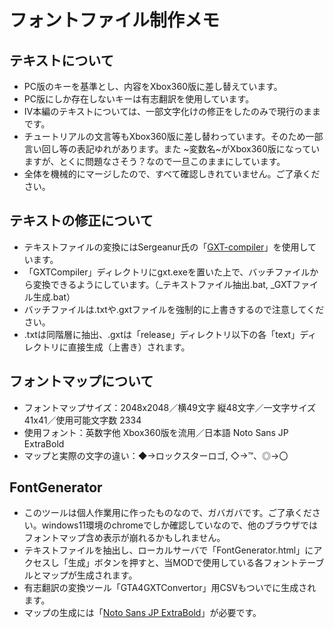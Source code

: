 # フォントファイル制作メモ
## テキストについて
- PC版のキーを基準とし、内容をXbox360版に差し替えています。
- PC版にしか存在しないキーは有志翻訳を使用しています。
- IV本編のテキストについては、一部文字化けの修正をしたのみで現行のままです。
- チュートリアルの文言等もXbox360版に差し替わっています。そのため一部言い回し等の表記ゆれがあります。また \~変数名~がXbox360版になっていますが、とくに問題なさそう？なので一旦このままにしています。
- 全体を機械的にマージしたので、すべて確認しきれていません。ご了承ください。

## テキストの修正について
- テキストファイルの変換にはSergeanur氏の「[GXT-compiler](https://github.com/Sergeanur/GXT-compiler)」を使用しています。
- 「GXTCompiler」ディレクトリにgxt.exeを置いた上で、バッチファイルから変換できるようにしています。（_テキストファイル抽出.bat, _GXTファイル生成.bat）
- バッチファイルは.txtや.gxtファイルを強制的に上書きするので注意してください。
- .txtは同階層に抽出、.gxtは「release」ディレクトリ以下の各「text」ディレクトリに直接生成（上書き）されます。

## フォントマップについて
- フォントマップサイズ：2048x2048／横49文字 縦48文字／一文字サイズ 41x41／使用可能文字数 2334
- 使用フォント：英数字他 Xbox360版を流用／日本語 Noto Sans JP ExtraBold
- マップと実際の文字の違い：◆→ロックスターロゴ, ◇→™、◎→〇

## FontGenerator
- このツールは個人作業用に作ったものなので、ガバガバです。ご了承ください。windows11環境のchromeでしか確認していなので、他のブラウザではフォントマップ含め表示が崩れるかもしれません。
- テキストファイルを抽出し、ローカルサーバで「FontGenerator.html」にアクセスし「生成」ボタンを押すと、当MODで使用している各フォントテーブルとマップが生成されます。
- 有志翻訳の変換ツール「GTA4GXTConvertor」用CSVもついでに生成されます。
- マップの生成には「[Noto Sans JP ExtraBold](https://fonts.google.com/noto/specimen/Noto+Sans+JP)」が必要です。

